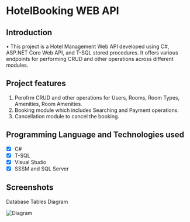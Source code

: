 # HotelBooking WEB API

## Introduction

•	This project is a Hotel Management Web API developed using C#, ASP.NET Core Web API, and T-SQL stored procedures. It offers various endpoints for performing CRUD and other operations across different modules.

## Project features
 
 1. Perofrm CRUD and other operations for Users, Rooms, Room Types, Amenities, Room Amenities.
 2. Booking module which includes Searching and Payment operations.
 3. Cancellation module to cancel the booking.

## Programming Language and Technologies used
 
 - [x] C#
 - [x] T-SQL
 - [x] Visual Studio
 - [x] SSSM and SQL Server

 ## Screenshots

 Database Tables Diagram
 
 ![Diagram](https://github.com/KARNASINH/HotelBookingAPI/assets/75551627/0029f4b6-6c8b-4b54-ba45-22aaf5de27af)
